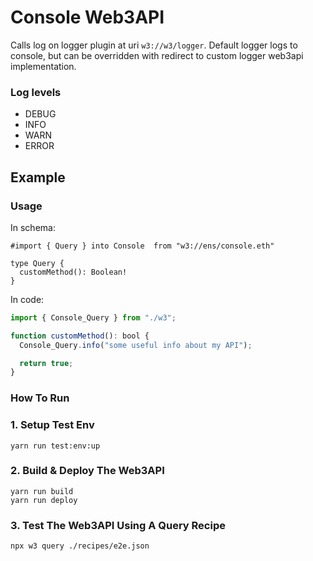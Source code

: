 # Console Web3API

Calls log on logger plugin at uri `w3://w3/logger`. Default logger logs to console, but can be overridden with redirect to custom logger web3api implementation.

### Log levels

- DEBUG
- INFO
- WARN
- ERROR

## Example

### Usage

In schema:
```graph
#import { Query } into Console  from "w3://ens/console.eth"

type Query {
  customMethod(): Boolean!
}
```

In code:

```ts
import { Console_Query } from "./w3";

function customMethod(): bool {
  Console_Query.info("some useful info about my API");

  return true;
}
```
### How To Run

### 1. Setup Test Env

```
yarn run test:env:up
```

### 2. Build & Deploy The Web3API

```
yarn run build
yarn run deploy
```

### 3. Test The Web3API Using A Query Recipe

```
npx w3 query ./recipes/e2e.json
```
